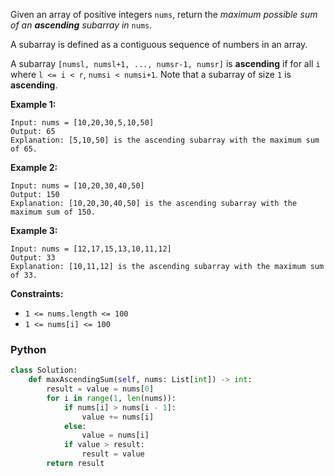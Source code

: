 Given an array of positive integers  `nums`, return the  _maximum possible sum of an  **ascending**  subarray in_ `nums`.

A subarray is defined as a contiguous sequence of numbers in an array.

A subarray  `[numsl, numsl+1, ..., numsr-1, numsr]`  is  **ascending**  if for all  `i`  where  `l <= i < r`,  `numsi < numsi+1`. Note that a subarray of size  `1`  is  **ascending**.

**Example 1:**
```
Input: nums = [10,20,30,5,10,50]
Output: 65
Explanation: [5,10,50] is the ascending subarray with the maximum sum of 65.
```

**Example 2:**
```
Input: nums = [10,20,30,40,50]
Output: 150
Explanation: [10,20,30,40,50] is the ascending subarray with the maximum sum of 150.
```

**Example 3:**
```
Input: nums = [12,17,15,13,10,11,12]
Output: 33
Explanation: [10,11,12] is the ascending subarray with the maximum sum of 33.
```

**Constraints:**

-   `1 <= nums.length <= 100`
-   `1 <= nums[i] <= 100`


### Python
```python
class Solution:
    def maxAscendingSum(self, nums: List[int]) -> int:
        result = value = nums[0]
        for i in range(1, len(nums)):
            if nums[i] > nums[i - 1]:
                value += nums[i]
            else:
                value = nums[i]
            if value > result:
                result = value
        return result
```